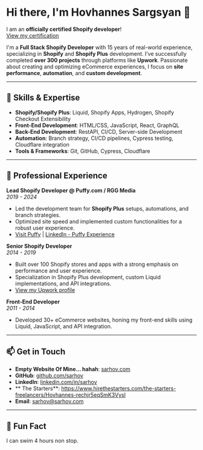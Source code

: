 # Hi there, I'm Hovhannes Sargsyan 👋

I am an **officially certified Shopify developer**!  
[View my certification](https://www.credly.com/badges/125e9c6c-f41a-4008-b0ec-ca7e9d55f736/public_url)

I'm a **Full Stack Shopify Developer** with 15 years of real-world experience, specializing in **Shopify** and **Shopify Plus** development. I’ve successfully completed **over 300 projects** through platforms like **Upwork**. Passionate about creating and optimizing eCommerce experiences, I focus on **site performance**, **automation**, and **custom development**.

---

## 🔧 Skills & Expertise

- **Shopify/Shopify Plus**: Liquid, Shopify Apps, Hydrogen, Shopify Checkout Extensibility
- **Front-End Development**: HTML/CSS, JavaScript, React, GraphQL
- **Back-End Development**: RestAPI, CI/CD, Server-side Development
- **Automation**: Branch strategy, CI/CD pipelines, Cypress testing, Cloudflare integration
- **Tools & Frameworks**: Git, GitHub, Cypress, Cloudflare

---

## 💼 Professional Experience

**Lead Shopify Developer @ Puffy.com / RGG Media**  
*2019 - 2024*  
- Led the development team for **Shopify Plus** setups, automations, and branch strategies.
- Optimized site speed and implemented custom functionalities for a robust user experience.  
- [Visit Puffy](https://www.puffy.com) | [LinkedIn - Puffy Experience](https://www.linkedin.com/company/puffy/)

**Senior Shopify Developer**  
*2014 - 2019*  
- Built over 100 Shopify stores and apps with a strong emphasis on performance and user experience.
- Specialization in Shopify Plus development, custom Liquid implementations, and API integrations.  
- [View my Upwork profile](https://www.upwork.com/freelancers/sarhov)

**Front-End Developer**  
*2011 - 2014*  
- Developed 30+ eCommerce websites, honing my front-end skills using Liquid, JavaScript, and API integration.

---

## 📫 Get in Touch

- **Empty Website Of Mine... hahah**: [sarhov.com](https://sarhov.com)
- **GitHub**: [github.com/sarhov](https://github.com/sarhov)
- **LinkedIn**: [linkedin.com/in/sarhov](https://www.linkedin.com/in/sarhov)
- ** The Starters**: https://www.hirethestarters.com/the-starters-freelancers/Hovhannes-rechjr5eqSmK3Vysl
- **Email**: [sarhov@sarhov.com](mailto:sarhov@sarhov.com)

---

## 🌟 Fun Fact

I can swim 4 hours non stop.
